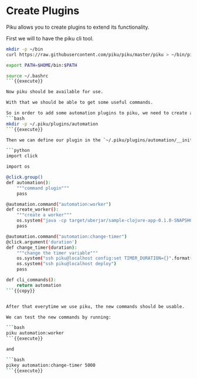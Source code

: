 # Create Plugins

Piku allows you to create plugins to extend its functionality.

First we will to have the piku cli tool.

```bash
mkdir -p ~/bin
curl https://raw.githubusercontent.com/piku/piku/master/piku > ~/bin/piku && chmod 755 ~/bin/piku

export PATH=$HOME/bin:$PATH

source ~/.bashrc
```{{execute}}

Now piku should be available for use.

With that we should be able to get some useful commands.

So in order to add some automation plugins to piku, we need to create a python file where we will define the commands.
```bash
mkdir -p ~/.piku/plugins/automation
```{{execute}}

Then we can define our plugin in the `~/.piku/plugins/automation/__init.py__`.

```python
import click

import os

@click.group()
def automation():
    """command plugin"""
    pass

@automation.command("automation:worker")
def create_worker():
    """create a worker"""
    os.system("java -cp target/uberjar/sample-clojure-app-0.1.0-SNAPSHOT-standalone.jar clojure.main worker.clj")
    pass

@automation.command("automation:change-timer")
@click.argument('duration')
def change_timer(duration):
    """change the timer variable"""
    os.system("ssh piku@localhost config:set TIMER_DURATION={}".format(duration))
    os.system("ssh piku@localhost deploy")
    pass

def cli_commands():
    return automation
```{{copy}}


After that everytime we use piku, the new commands should be usable.

We can test the new commands by running:

```bash
piku automation:worker
```{{execute}}

and

```bash
pikey automation:change-timer 5000
```{{execute}}


